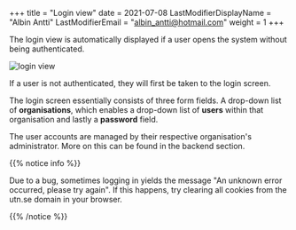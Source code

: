 +++
title = "Login view"
date =  2021-07-08
LastModifierDisplayName = "Albin Antti"
LastModifierEmail = "albin_antti@hotmail.com"
weight = 1
+++

The login view is automatically displayed if a user opens the system without being authenticated.

![login view](/images/ordsys/views/login.png)

If a user is not authenticated, they will first be taken to the login screen.

The login screen essentially consists of three form fields. A drop-down list of **organisations**, which enables a drop-down list of **users** within that organisation and lastly a **password** field.

The user accounts are managed by their respective organisation's administrator. More on this can be found in the backend section.

{{% notice info %}}

Due to a bug, sometimes logging in yields the message "An unknown error occurred, please try again". If this happens, try clearing all cookies from the utn.se domain in your browser.

{{% /notice %}}
